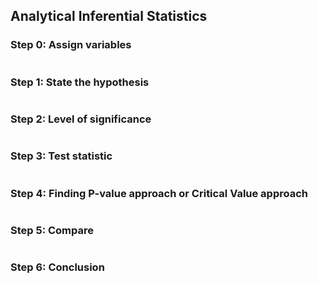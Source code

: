 ## Analytical Inferential Statistics


### Step 0: Assign variables

```

```

### Step 1: State the hypothesis

```

```

### Step 2: Level of significance

```

```

### Step 3: Test statistic

```

```

### Step 4: Finding P-value approach or Critical Value approach

```

```

### Step 5: Compare

```

```

### Step 6: Conclusion
